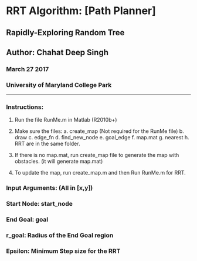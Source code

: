 # RRT Algorithm: [Path Planner]
## Rapidly-Exploring Random Tree

## Author: Chahat Deep Singh
### March 27 2017
### University of Maryland College Park
 -----------------------------------
 
### Instructions: 
 1. Run the file RunMe.m in Matlab (R2010b+)
 2. Make sure the files:
 	a. create_map (Not required for the RunMe file)
 	b. draw
 	c. edge_fn
 	d. find_new_node
 	e. goal_edge
 	f. map.mat
 	g. nearest
 	h. RRT 
 	are in the same folder.
 	
 3. If there is no map.mat, run create_map file to generate
 	the map with obstacles. (it will generate map.mat)
 4. To update the map, run create_map.m and then Run RunMe.m for RRT.

### Input Arguments: (All in [x,y])
### Start Node: start_node
### End Goal: goal
### r_goal: Radius of the End Goal region
### Epsilon: Minimum Step size for the RRT
